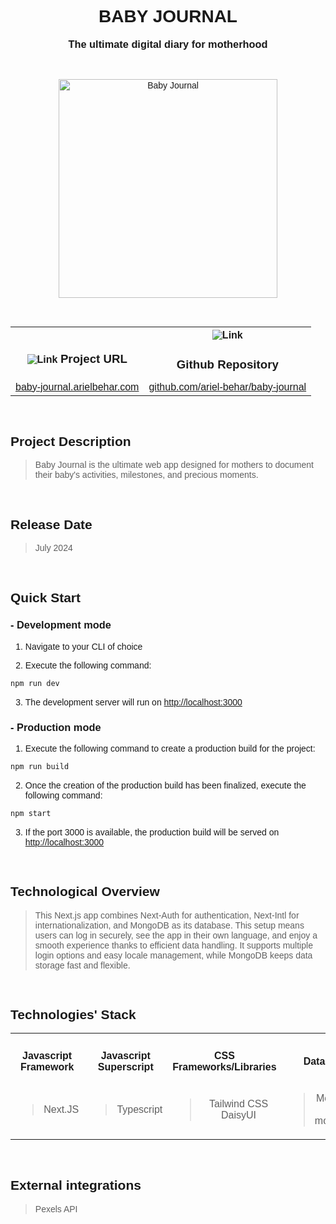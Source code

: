 <link rel="preconnect" href="https://fonts.googleapis.com">
<link rel="preconnect" href="https://fonts.gstatic.com" crossorigin>
<link href="https://fonts.googleapis.com/css2?family=Montserrat:ital,wght@0,100..900;1,100..900&display=swap" rel="stylesheet">

<div style='font-family: "Montserrat", sans-serif; font-optical-sizing: auto; font-weight: 400; font-style: normal;'>
<h1 align="center" style="text-transform: uppercase">BABY JOURNAL</h1>
<h3 align="center" style="margin-top: 1px; text-align: center;" >The ultimate digital diary for motherhood</h3>

<br />

<p align="center">
    <img style="height: 350px; width: auto" alt="Baby Journal" src="https://github-repositories-images.s3.eu-central-1.amazonaws.com/baby-journal.png">
</p>

<br />

<table align="center" style="width:100%;">
  <tr>
    <th align="center">
        <img align="center" alt="Link" style="display: inline-block; height: 30px, width: auto" src="https://github-repositories-images.s3.eu-central-1.amazonaws.com/link.png">
        <h3 align="center" style="margin-bottom: 10px; display: inline-block;">Project URL</h3>
    </th>
    <th align="center">
        <img align="center" alt="Link" style="display: inline-block; height: 30px, width: auto" src="https://github-repositories-images.s3.eu-central-1.amazonaws.com/github.png">
        <h3 align="center" style="margin-bottom: 10px;">Github Repository</h3>
    </th>
  </tr>
  <tr>
    <td align="center">
        <a align="center" href="https://baby-journal.arielbehar.com/" target="_blank">baby-journal.arielbehar.com</a>
    </td>
    <td align="center">
        <a href="https://github.com/ariel-behar/baby-journal" target="_blank">github.com/ariel-behar/baby-journal</a>
    </td>
  </tr>
</table>

<br />

<h2>Project Description</h2>

>Baby Journal is the ultimate web app designed for mothers to document their baby's activities, milestones, and precious moments.

<br />

<h2>Release Date</h2>

>July 2024

<br />

<h2>Quick Start</h2>

<h3>- Development mode</h3>

1. Navigate to your CLI of choice

2. Execute the following command:

```bash
npm run dev
```

3. The development server will run on [http://localhost:3000](http://localhost:3000)

<h3>- Production mode</h3>

1. Execute the following command to create a production build for the project:
```bash
npm run build
```

2. Once the creation of the production build has been finalized, execute the following command:
```bash
npm start
```
3. If the port 3000 is available, the production build will be served on [http://localhost:3000](http://localhost:3000)

<br />

<h2>Technological Overview</h2>

>This Next.js app combines Next-Auth for authentication, Next-Intl for internationalization, and MongoDB as its database. This setup means users can log in securely, see the app in their own language, and enjoy a smooth experience thanks to efficient data handling. It supports multiple login options and easy locale management, while MongoDB keeps data storage fast and flexible. 

<br />

<h2>Technologies' Stack</h2>

<table align="center" style="width:100%;">
  <tr>
    <th align="center">
        <h4 align="center" style="margin-bottom: 10px;">
            Javascript Framework
        </h4>
    </th>
    <th align="center">
        <h4 align="center" style="margin-bottom: 10px;">
            Javascript Superscript
        </h4>
    </th>
        <th align="center">
        <h4 align="center" style="margin-bottom: 10px;">
            CSS Frameworks/Libraries
        </h4>
    </th>
    </th>
        <th align="center">
        <h4 align="center" style="margin-bottom: 10px;">
            Database
        </h4>
    </th>
            <th align="center">
        <h4 align="center" style="margin-bottom: 10px;">
            Internationalization
        </h4>
    </th>
   
  </tr>
  <tr>
    <td align="center">
        <blockquote>Next.JS</blockquote>
    </td>
    <td align="center">
        <blockquote>Typescript</blockquote>
    </td>
    <td align="center">
        <blockquote>
            Tailwind CSS
            <br />
            DaisyUI
        </blockquote>
    </td>
     <td align="center">
        <blockquote>
            Mongo DB 
            <br />
            (+ mongoose)
        </blockquote>
    </td>
     <td align="center">
        <blockquote>
            Next Intl
        </blockquote>
    </td>
  </tr>
</table>

<!-- 

<h3>Javascript Framework</h3> 

>Next.JS

<h3>Javascript Superscript</h3> 

>Typescript

<h3>CSS Frameworks/Libraries</h3>

>Tailwind CSS
>
>DaisyUI

<h3>Database</h3>

>Mongo DB (+ mongoose)

<h3>Internationalization</h3>

>Next Intl


 -->

<br />

<h2>External integrations</h2>

>Pexels API

<!-- <br /> -->
<!-- <h2>Specs</h2> -->

</div>